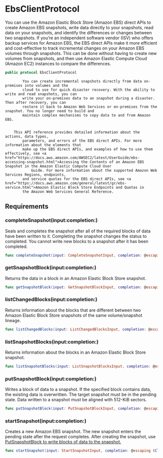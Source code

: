 # EbsClientProtocol

You can use the Amazon Elastic Block Store (Amazon EBS) direct APIs to create Amazon EBS snapshots, write data directly to
your snapshots, read data on your snapshots, and identify the differences or changes between
two snapshots. If you’re an independent software vendor (ISV) who offers backup services for
Amazon EBS, the EBS direct APIs make it more efficient and cost-effective to track incremental changes on
your Amazon EBS volumes through snapshots. This can be done without having to create new volumes
from snapshots, and then use Amazon Elastic Compute Cloud (Amazon EC2) instances to compare the differences.

``` swift
public protocol EbsClientProtocol 
```

``` 
	    You can create incremental snapshots directly from data on-premises into volumes and the
		cloud to use for quick disaster recovery. With the ability to write and read snapshots, you can
		write your on-premises data to an snapshot during a disaster. Then after recovery, you can
		restore it back to Amazon Web Services or on-premises from the snapshot. You no longer need to build and
		maintain complex mechanisms to copy data to and from Amazon EBS.


    This API reference provides detailed information about the actions, data types,
        parameters, and errors of the EBS direct APIs. For more information about the elements that
        make up the EBS direct APIs, and examples of how to use them effectively, see <a href="https://docs.aws.amazon.com/AWSEC2/latest/UserGuide/ebs-accessing-snapshot.html">Accessing the Contents of an Amazon EBS Snapshot in the Amazon Elastic Compute Cloud User
            Guide. For more information about the supported Amazon Web Services Regions, endpoints,
        and service quotas for the EBS direct APIs, see <a href="https://docs.aws.amazon.com/general/latest/gr/ebs-service.html">Amazon Elastic Block Store Endpoints and Quotas in
        the Amazon Web Services General Reference.
```

## Requirements

### completeSnapshot(input:​completion:​)

Seals and completes the snapshot after all of the required blocks of data have been
written to it. Completing the snapshot changes the status to completed. You
cannot write new blocks to a snapshot after it has been completed.

``` swift
func completeSnapshot(input: CompleteSnapshotInput, completion: @escaping (ClientRuntime.SdkResult<CompleteSnapshotOutputResponse, CompleteSnapshotOutputError>) -> Void)
```

### getSnapshotBlock(input:​completion:​)

Returns the data in a block in an Amazon Elastic Block Store snapshot.

``` swift
func getSnapshotBlock(input: GetSnapshotBlockInput, completion: @escaping (ClientRuntime.SdkResult<GetSnapshotBlockOutputResponse, GetSnapshotBlockOutputError>) -> Void)
```

### listChangedBlocks(input:​completion:​)

Returns information about the blocks that are different between two
Amazon Elastic Block Store snapshots of the same volume/snapshot lineage.

``` swift
func listChangedBlocks(input: ListChangedBlocksInput, completion: @escaping (ClientRuntime.SdkResult<ListChangedBlocksOutputResponse, ListChangedBlocksOutputError>) -> Void)
```

### listSnapshotBlocks(input:​completion:​)

Returns information about the blocks in an Amazon Elastic Block Store snapshot.

``` swift
func listSnapshotBlocks(input: ListSnapshotBlocksInput, completion: @escaping (ClientRuntime.SdkResult<ListSnapshotBlocksOutputResponse, ListSnapshotBlocksOutputError>) -> Void)
```

### putSnapshotBlock(input:​completion:​)

Writes a block of data to a snapshot. If the specified block contains
data, the existing data is overwritten. The target snapshot must be in the
pending state.
Data written to a snapshot must be aligned with 512-KiB sectors.

``` swift
func putSnapshotBlock(input: PutSnapshotBlockInput, completion: @escaping (ClientRuntime.SdkResult<PutSnapshotBlockOutputResponse, PutSnapshotBlockOutputError>) -> Void)
```

### startSnapshot(input:​completion:​)

Creates a new Amazon EBS snapshot. The new snapshot enters the pending state
after the request completes.
After creating the snapshot, use <a href="https:​//docs.aws.amazon.com/ebs/latest/APIReference/API_PutSnapshotBlock.html"> PutSnapshotBlock to
write blocks of data to the snapshot.

``` swift
func startSnapshot(input: StartSnapshotInput, completion: @escaping (ClientRuntime.SdkResult<StartSnapshotOutputResponse, StartSnapshotOutputError>) -> Void)
```
